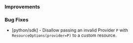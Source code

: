 ### Improvements

### Bug Fixes

- [python/sdk] - Disallow passing an invalid Provider `P` with
  `ResourceOptions(provider=P)` to a custom resource.
